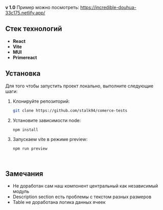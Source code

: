 **v 1.0**
Пример можно посмотреть: https://incredible-douhua-33c175.netlify.app/

## Стек технологий

- **React**
- **Vite**
- **MUI**
- **Primereact**

## Установка

Для того чтобы запустить проект локально, выполните следующие шаги:

1. Клонируйте репозиторий:

   ```bash
   git clone https://github.com/stalk94/comerce-tests
   
2. Установите зависимости node:

    ```bash
    npm install

3. Запускаем vite в режиме preview:

    ```bash
    npm run preview




## Замечания
- Не доработан сам наш компонент центральный как независимый модуль
- Description section есть проблемы с текстом разных размеров
- Table не доработана логика данных ячеек
